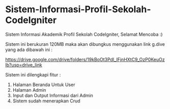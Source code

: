 # Sistem-Informasi-Profil-Sekolah-CodeIgniter
Sistem Informasi Akademik Profil Sekolah CodeIgniter, Selamat Mencoba :)

Sistem ini berukuran 120MB maka akan dibungkus menggunakan link g.dive yang ada dibawah ini :

https://drive.google.com/drive/folders/19kBoOt3PdI_IFjnHXtC9_OzP0KeuOzlb?usp=drive_link

Sistem ini dilengkapi fitur :
1. Halaman Beranda Untuk User
2. Halaman Admin
3. Input dan Output Informasi dari Admin
4. Sistem sudah menerapkan Crud

